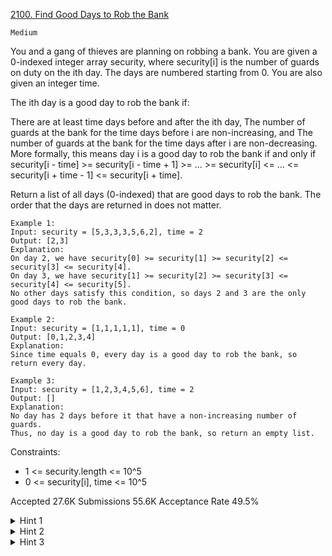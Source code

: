 [2100. Find Good Days to Rob the Bank](https://leetcode.com/problems/find-good-days-to-rob-the-bank/)

`Medium`

You and a gang of thieves are planning on robbing a bank. You are given a 0-indexed integer array security, where security[i] is the number of guards on duty on the ith day. The days are numbered starting from 0. You are also given an integer time.

The ith day is a good day to rob the bank if:

There are at least time days before and after the ith day,
The number of guards at the bank for the time days before i are non-increasing, and
The number of guards at the bank for the time days after i are non-decreasing.
More formally, this means day i is a good day to rob the bank if and only if security[i - time] >= security[i - time + 1] >= ... >= security[i] <= ... <= security[i + time - 1] <= security[i + time].

Return a list of all days (0-indexed) that are good days to rob the bank. The order that the days are returned in does not matter.

```
Example 1:
Input: security = [5,3,3,3,5,6,2], time = 2
Output: [2,3]
Explanation:
On day 2, we have security[0] >= security[1] >= security[2] <= security[3] <= security[4].
On day 3, we have security[1] >= security[2] >= security[3] <= security[4] <= security[5].
No other days satisfy this condition, so days 2 and 3 are the only good days to rob the bank.

Example 2:
Input: security = [1,1,1,1,1], time = 0
Output: [0,1,2,3,4]
Explanation:
Since time equals 0, every day is a good day to rob the bank, so return every day.

Example 3:
Input: security = [1,2,3,4,5,6], time = 2
Output: []
Explanation:
No day has 2 days before it that have a non-increasing number of guards.
Thus, no day is a good day to rob the bank, so return an empty list.
``` 

Constraints:

- 1 <= security.length <= 10^5
- 0 <= security[i], time <= 10^5

Accepted
27.6K
Submissions
55.6K
Acceptance Rate
49.5%

<details>
<summary>Hint 1</summary>

The trivial solution is to check the time days before and after each day. There are a lot of repeated operations using this solution. How could we optimize this solution?

</details>
<details>
<summary>Hint 2</summary>

We can use precomputation to make the solution faster.

</details>
<details>
<summary>Hint 3</summary>

Use an array to store the number of days before the ith day that is non-increasing, and another array to store the number of days after the ith day that is non-decreasing.

</details>